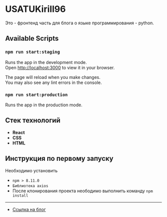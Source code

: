 # USATUKirill96

Это - фронтенд часть для блога о языке программирования - python.

## Available Scripts

### `npm run start:staging`

Runs the app in the development mode.\
Open [http://localhost:3000](http://localhost:3000) to view it in your browser.

The page will reload when you make changes.\
You may also see any lint errors in the console.

### `npm run start:production`
Runs the app in the production mode.


## Стек технологий
- **React**
- **CSS**
- **HTML**

## Инструкция по первому запуску

Необходимо установить 
- `npm > 8.11.0`
- `Библиотека axios`
- После клонирования проекта неободимо выполнить команду `npm install`

<hr/>

- [Ссылка на блог](https://ru.usatukirill96.com/)